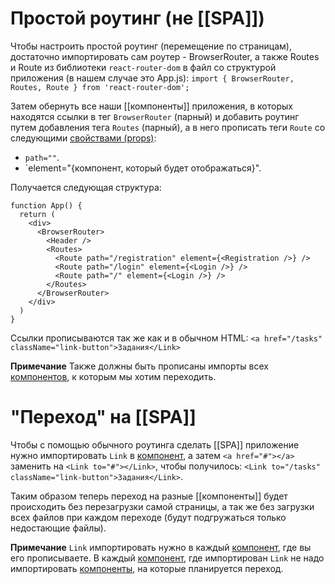 # Простой роутинг (не [[SPA]])
Чтобы настроить простой роутинг (перемещение по страницам), достаточно импортировать сам роутер - BrowserRouter, а также Routes и Route из библиотеки `react-router-dom` в файл со структурой приложения (в нашем случае это App.js):
`import { BrowserRouter, Routes, Route } from 'react-router-dom';`

Затем обернуть все наши [[компоненты]] приложения, в которых находятся ссылки в тег `BrowserRouter` (парный) и добавить роутинг путем добавления тега `Routes` (парный), а в него прописать теги `Route` со следующими [свойствами (props)](Props):
- `path=""`.
- `element="{компонент, который будет отображаться}".

Получается следующая структура:
```
function App() {
  return (
    <div>
      <BrowserRouter>
        <Header />
        <Routes>
          <Route path="/registration" element={<Registration />} />
          <Route path="/login" element={<Login />} />
          <Route path="/" element={<Login />} />
        </Routes>
      </BrowserRouter>
    </div>
  )
}
```

Ссылки прописываются так же как и в обычном HTML:
`<a href="/tasks" className="link-button">Задания</Link>`

**Примечание**
Также должны быть прописаны импорты всех [компонентов](Компоненты), к которым мы хотим переходить.
# "Переход" на [[SPA]]
Чтобы с помощью обычного роутинга сделать [[SPA]] приложение нужно импортировать `Link` в [компонент](Компоненты), а затем `<a href="#"></a>` заменить на `<Link to="#"></Link>`, чтобы получилось:
`<Link to="/tasks" className="link-button">Задания</Link>`.

Таким образом теперь переход на разные [[компоненты]] будет происходить без перезагрузки самой страницы, а так же без загрузки всех файлов при каждом переходе (будут подгружаться только недостающие файлы).

**Примечание**
`Link` импортировать нужно в каждый [компонент](Компоненты), где вы его прописываете.
В каждый [компонент](Компоненты), где импортирован `Link` не надо импортировать [компоненты](Компоненты), на которые планируется переход.